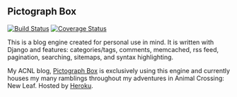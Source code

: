 ## Pictograph Box
[![Build Status](https://travis-ci.org/manacake/pictograph-box.svg?branch=master)](https://travis-ci.org/manacake/pictograph-box) [![Coverage Status](https://coveralls.io/repos/manacake/pictograph-box/badge.png)](https://coveralls.io/r/manacake/pictograph-box)

This is a blog engine created for personal use in mind. It is written with Django and features: categories/tags, comments, memcached, rss feed, pagination, searching, sitemaps, and syntax highlighting.

My ACNL blog, <a href="http://pictograph-box.herokuapp.com" target="_blank">Pictograph Box</a> is exclusively using this engine and currently houses my many ramblings throughout my adventures in Animal Crossing: New Leaf. Hosted by <a href="https://www.heroku.com/" target="_blank">Heroku</a>.